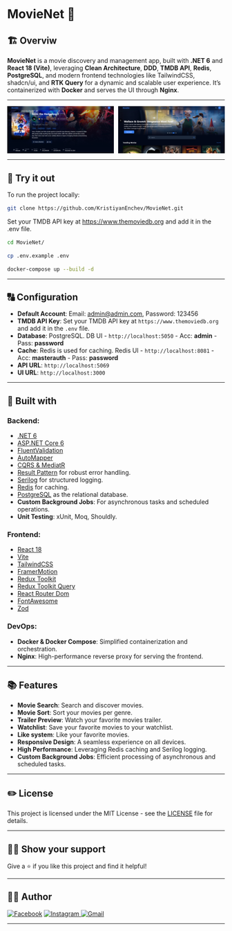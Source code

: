 # MovieNet 🎥

## 🏗️ Overviw

**MovieNet** is a movie discovery and management app, built with **.NET 6** and **React 18 (Vite)**, leveraging **Clean Architecture**, **DDD**, **TMDB API**, **Redis**, **PostgreSQL**, and modern frontend technologies like TailwindCSS, shadcn/ui, and **RTK Query** for a dynamic and scalable user experience. It’s containerized with **Docker** and serves the UI through **Nginx**.

---

<p align="center" style="display: flex; justify-content: space-between; align-items: center;">
    <img src="Client/public/Movie.PNG" alt="Movie 1" style="width: 49%; margin: 0;">
    <img src="Client/public/Movie2.PNG" alt="Movie 2" style="width: 49%; margin: 0;">
</p>

---

## 👀 Try it out

To run the project locally:

```bash
git clone https://github.com/KristiyanEnchev/MovieNet.git
```
Set your TMDB API key at https://www.themoviedb.org and add it in the .env file.
```bash
cd MovieNet/
```
```bash
cp .env.example .env
```
```bash
docker-compose up --build -d
```

---

## 🔠 Configuration

- **Default Account**: Email: admin@admin.com, Password: 123456
- **TMDB API Key**: Set your TMDB API key at `https://www.themoviedb.org` and add it in the `.env` file.
- **Database**: PostgreSQL. DB UI - `http://localhost:5050` - Acc: **admin** - Pass: **password**
- **Cache**: Redis is used for caching. Redis UI - `http://localhost:8081` - Acc: **masterauth** - Pass: **password**
- **API URL**: `http://localhost:5069`
- **UI URL**: `http://localhost:3000`

---

## 🔧 Built with

### Backend:

- [.NET 6](https://dotnet.microsoft.com/)
- [ASP.NET Core 6](https://github.com/dotnet/aspnetcore)
- [FluentValidation](https://github.com/FluentValidation/FluentValidation)
- [AutoMapper](https://github.com/AutoMapper/AutoMapper)
- [CQRS & MediatR](https://github.com/jbogard/MediatR)
- [Result Pattern](https://enterprisecraftsmanship.com/posts/functional-c-handling-failures-input-errors/) for robust error handling.
- [Serilog](https://github.com/serilog/serilog) for structured logging.
- [Redis](https://redis.io/) for caching.
- [PostgreSQL](https://www.postgresql.org/) as the relational database.
- **Custom Background Jobs**: For asynchronous tasks and scheduled operations.
- **Unit Testing**: xUnit, Moq, Shouldly.

### Frontend:

- [React 18](https://reactjs.org/)
- [Vite](https://vitejs.dev/)
- [TailwindCSS](https://tailwindcss.com/)
- [FramerMotion](https://github.com/framer/motion)
- [Redux Toolkit](https://github.com/reduxjs/redux-toolkit)
- [Redux Toolkit Query](https://github.com/reduxjs/redux-toolkit)
- [React Router Dom](https://reactrouter.com/)
- [FontAwesome](https://fontawesome.com/)
- [Zod](https://github.com/colinhacks/zod)

### DevOps:

- **Docker & Docker Compose**: Simplified containerization and orchestration.
- **Nginx**: High-performance reverse proxy for serving the frontend.

---

## 📚 Features

- **Movie Search**: Search and discover movies.
- **Movie Sort**: Sort your movies per genre.
- **Trailer Preview**: Watch your favorite movies trailer.
- **Watchlist**: Save your favorite movies to your watchlist.
- **Like system**: Like your favorite movies.
- **Responsive Design**: A seamless experience on all devices.
- **High Performance**: Leveraging Redis caching and Serilog logging.
- **Custom Background Jobs**: Efficient processing of asynchronous and scheduled tasks.

---

## ✏️ License

This project is licensed under the MIT License - see the [LICENSE](LICENSE) file for details.

---

## 👨‍💻 Show your support

Give a ⭐ if you like this project and find it helpful!

---

## 🧏‍♂️️ Author

[![Facebook](https://img.shields.io/badge/kristiyan.enchev-%231877F2.svg?style=for-the-badge&logo=Facebook&logoColor=white)](https://www.facebook.com/kristiqn.enchev.5/) [![Instagram](https://img.shields.io/badge/kristiyan-%23E4405F.svg?style=for-the-badge&logo=Instagram&logoColor=white)](https://www.instagram.com/kristiyan_e/)[
![Gmail](https://img.shields.io/badge/Gmail-D14836?style=for-the-badge&logo=gmail&logoColor=white)](mailto:kristiqnenchevv@gmail.com)

---

